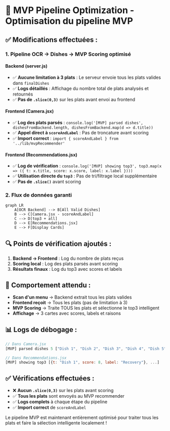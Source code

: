 # 🎯 MVP Pipeline Optimization - Optimisation du pipeline MVP

## ✅ **Modifications effectuées :**

### **1. Pipeline OCR → Dishes → MVP Scoring optimisé**

#### **Backend (server.js)**
- ✅ **Aucune limitation à 3 plats** : Le serveur envoie tous les plats valides dans `finalDishes`
- ✅ **Logs détaillés** : Affichage du nombre total de plats analysés et retournés
- ✅ **Pas de `.slice(0,3)`** sur les plats avant envoi au frontend

#### **Frontend (Camera.jsx)**
- ✅ **Log des plats parsés** : `console.log('[MVP] parsed dishes', dishesFromBackend.length, dishesFromBackend.map(d => d.title))`
- ✅ **Appel direct à `scoreAndLabel`** : Pas de troncature avant scoring
- ✅ **Import correct** : `import { scoreAndLabel } from '../lib/mvpRecommender'`

#### **Frontend (Recommendations.jsx)**
- ✅ **Log de vérification** : `console.log('[MVP] showing top3', top3.map(x => ({ t: x.title, score: x.score, label: x.label })))`
- ✅ **Utilisation directe du `top3`** : Pas de tri/filtrage local supplémentaire
- ✅ **Pas de `.slice()`** avant scoring

### **2. Flux de données garanti**

```mermaid
graph LR
    A[OCR Backend] --> B[All Valid Dishes]
    B --> C[Camera.jsx - scoreAndLabel]
    C --> D[top3 + all]
    D --> E[Recommendations.jsx]
    E --> F[Display Cards]
```

## 🔍 **Points de vérification ajoutés :**

1. **Backend → Frontend** : Log du nombre de plats reçus
2. **Scoring local** : Log des plats parsés avant scoring
3. **Résultats finaux** : Log du top3 avec scores et labels

## 🚀 **Comportement attendu :**

- **Scan d'un menu** → Backend extrait tous les plats valides
- **Frontend reçoit** → Tous les plats (pas de limitation à 3)
- **MVP Scoring** → Traite TOUS les plats et sélectionne le top3 intelligent
- **Affichage** → 3 cartes avec scores, labels et raisons

## 📊 **Logs de débogage :**

```javascript
// Dans Camera.jsx
[MVP] parsed dishes 5 ["Dish 1", "Dish 2", "Dish 3", "Dish 4", "Dish 5"]

// Dans Recommendations.jsx  
[MVP] showing top3 [{t: "Dish 1", score: 8, label: "Recovery"}, ...]
```

## ✅ **Vérifications effectuées :**

- ❌ **Aucun `.slice(0,3)`** sur les plats avant scoring
- ✅ **Tous les plats** sont envoyés au MVP recommender
- ✅ **Logs complets** à chaque étape du pipeline
- ✅ **Import correct** de `scoreAndLabel`

Le pipeline MVP est maintenant entièrement optimisé pour traiter tous les plats et faire la sélection intelligente localement !
